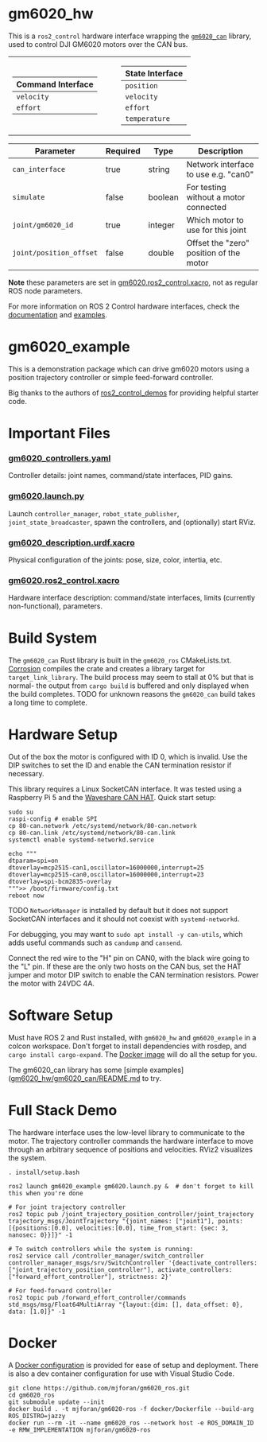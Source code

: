 # gm6020_hw

This is a `ros2_control` hardware interface wrapping the [`gm6020_can`](https://github.com/mjforan/gm6020_can) library, used to control DJI GM6020 motors over the CAN bus.


<table>
<tr><td>

| Command Interface |
|--------------------|
| `velocity` |
| `effort`   |

</td><td></td><td></td><td>

| State Interface |
|------------------|
| `position`    |
| `velocity`    |
| `effort`      |
| `temperature` |

</td></tr></table>

| Parameter | Required | Type | Description |
|-----------|----------|------|-------------|
| `can_interface`         | true  | string  | Network interface to use e.g. "can0"    |
| `simulate`              | false | boolean | For testing without a motor connected   |
| `joint/gm6020_id`       | true  | integer | Which motor to use for this joint       |
| `joint/position_offset` | false | double  | Offset the "zero" position of the motor |

**Note** these parameters are set in [gm6020.ros2_control.xacro](gm6020_example/urdf/gm6020.ros2_control.xacro), not as regular ROS node parameters.

For more information on ROS 2 Control hardware interfaces, check the [documentation](https://control.ros.org/rolling/doc/ros2_control/hardware_interface/doc/hardware_components_userdoc.html#) and [examples](https://github.com/ros-controls/ros2_control_demos).


# gm6020_example

This is a demonstration package which can drive gm6020 motors using a position trajectory controller or simple feed-forward controller.

Big thanks to the authors of [ros2_control_demos](https://github.com/ros-controls/ros2_control_demos) for providing helpful starter code.


# Important Files

### [gm6020_controllers.yaml](gm6020_example/config/gm6020_controllers.yaml)
Controller details: joint names, command/state interfaces, PID gains.

### [gm6020.launch.py](gm6020_example/launch/gm6020.launch.py)
Launch `controller_manager`, `robot_state_publisher`, `joint_state_broadcaster`, spawn the controllers, and (optionally) start RViz.

### [gm6020_description.urdf.xacro](gm6020_example/urdf/gm6020_description.urdf.xacro)
Physical configuration of the joints: pose, size, color, intertia, etc.

### [gm6020.ros2_control.xacro](gm6020_example/urdf/gm6020.ros2_control.xacro)
Hardware interface description: command/state interfaces, limits (currently non-functional), parameters.


# Build System

The `gm6020_can` Rust library is built in the `gm6020_ros` CMakeLists.txt. [Corrosion](https://corrosion-rs.github.io/corrosion/) compiles the crate and creates a library target for `target_link_library`. The build process may seem to stall at 0% but that is normal- the output from `cargo build` is buffered and only displayed when the build completes. TODO for unknown reasons the `gm6020_can` build takes a long time to complete.


# Hardware Setup

Out of the box the motor is configured with ID 0, which is invalid. Use the DIP switches to set the ID and enable the CAN termination resistor if necessary.

This library requires a Linux SocketCAN interface. It was tested using a Raspberry Pi 5 and the [Waveshare CAN HAT](https://www.waveshare.com/wiki/2-CH_CAN_HAT). Quick start setup:

```
sudo su
raspi-config # enable SPI
cp 80-can.network /etc/systemd/network/80-can.network
cp 80-can.link /etc/systemd/network/80-can.link
systemctl enable systemd-networkd.service

echo """
dtparam=spi=on
dtoverlay=mcp2515-can1,oscillator=16000000,interrupt=25
dtoverlay=mcp2515-can0,oscillator=16000000,interrupt=23
dtoverlay=spi-bcm2835-overlay
""">> /boot/firmware/config.txt
reboot now
```
TODO `NetworkManager` is installed by default but it does not support SocketCAN interfaces and it should not coexist with `systemd-networkd`.

For debugging, you may want to `sudo apt install -y can-utils`, which adds useful commands such as `candump` and `cansend`.

Connect the red wire to the "H" pin on CAN0, with the black wire going to the "L" pin. If these are the only two hosts on the CAN bus, set the HAT jumper and motor DIP switch to enable the CAN termination resistors. Power the motor with 24VDC 4A.

# Software Setup
Must have ROS 2 and Rust installed, with `gm6020_hw` and `gm6020_example` in a colcon workspace. Don't forget to install dependencies with rosdep, and `cargo install cargo-expand`. The [Docker image](#docker) will do all the setup for you.

The gm6020_can library has some [simple examples]([gm6020_hw/gm6020_can/README.md](https://github.com/mjforan/gm6020_can/blob/main/README.md#c-example) to try.


# Full Stack Demo

The hardware interface uses the low-level library to communicate to the motor. The trajectory controller commands the hardware interface to move through an arbitrary sequence of positions and velocities. RViz2 visualizes the system.

```
. install/setup.bash

ros2 launch gm6020_example gm6020.launch.py &  # don't forget to kill this when you're done

# For joint trajectory controller
ros2 topic pub /joint_trajectory_position_controller/joint_trajectory trajectory_msgs/JointTrajectory "{joint_names: ["joint1"], points: [{positions:[0.0], velocities:[0.0], time_from_start: {sec: 3, nanosec: 0}}]}" -1

# To switch controllers while the system is running:
ros2 service call /controller_manager/switch_controller controller_manager_msgs/srv/SwitchController '{deactivate_controllers: ["joint_trajectory_position_controller"], activate_controllers: ["forward_effort_controller"], strictness: 2}'

# For feed-forward controller
ros2 topic pub /forward_effort_controller/commands std_msgs/msg/Float64MultiArray "{layout:{dim: [], data_offset: 0}, data: [1.0]}" -1
```


# Docker

A [Docker configuration](docker/Dockerfile) is provided for ease of setup and deployment. There is also a dev container configuration for use with Visual Studio Code.

```
git clone https://github.com/mjforan/gm6020_ros.git
cd gm6020_ros
git submodule update --init
docker build . -t mjforan/gm6020-ros -f docker/Dockerfile --build-arg ROS_DISTRO=jazzy
docker run --rm -it --name gm6020_ros --network host -e ROS_DOMAIN_ID -e RMW_IMPLEMENTATION mjforan/gm6020-ros
```
